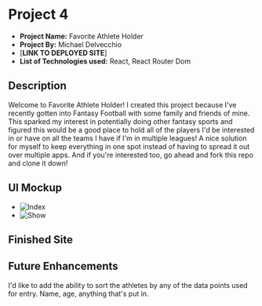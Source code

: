 # Project 4

- **Project Name:** Favorite Athlete Holder
- **Project By:** Michael Delvecchio
- [**LINK TO DEPLOYED SITE**]
- **List of Technologies used:** React, React Router Dom

## Description

Welcome to Favorite Athlete Holder! I created this project because I've recently gotten into Fantasy Football with some family and friends of mine. This sparked my interest in potentially doing other fantasy sports and figured this would be a good place to hold all of the players I'd be interested in or have on all the teams I have if I'm in multiple leagues! A nice solution for myself to keep everything in one spot instead of having to spread it out over multiple apps. And if you're interested too, go ahead and fork this repo and clone it down!

## UI Mockup

- ![Index](https://i.imgur.com/k40oQrQ.png)
- ![Show](https://i.imgur.com/fIx9B39.png)

## Finished Site


## Future Enhancements

I'd like to add the ability to sort the athletes by any of the data points used for entry. Name, age, anything that's put in.
